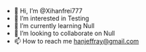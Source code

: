 - 👋 Hi, I’m @Xihanfrei777
- 👀 I’m interested in Testing
- 🌱 I’m currently learning Null
- 💞️ I’m looking to collaborate on Null
- 📫 How to reach me hanjeffray@gmail.com

<!---
Xihanfrei777/Xihanfrei777 is a ✨ special ✨ repository because its `README.md` (this file) appears on your GitHub profile.
You can click the Preview link to take a look at your changes.
--->
